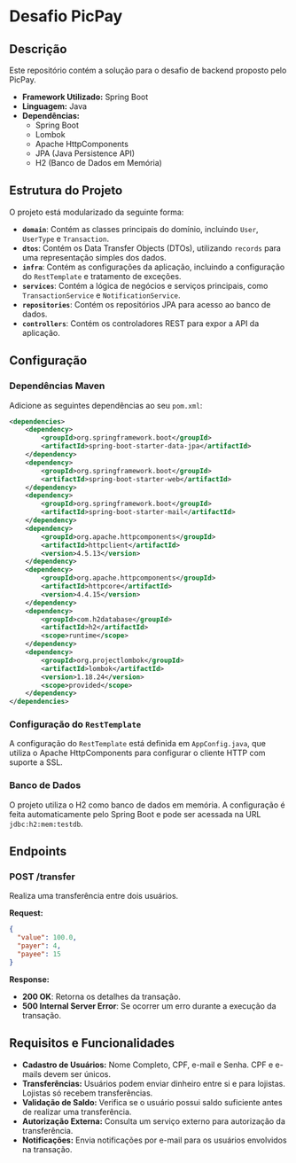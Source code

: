 
# Desafio PicPay

## Descrição

Este repositório contém a solução para o desafio de backend proposto pelo PicPay. 

- **Framework Utilizado:** Spring Boot
- **Linguagem:** Java
- **Dependências:**
  - Spring Boot
  - Lombok
  - Apache HttpComponents
  - JPA (Java Persistence API)
  - H2 (Banco de Dados em Memória)

## Estrutura do Projeto

O projeto está modularizado da seguinte forma:

- **`domain`**: Contém as classes principais do domínio, incluindo `User`, `UserType` e `Transaction`.
- **`dtos`**: Contém os Data Transfer Objects (DTOs), utilizando `records` para uma representação simples dos dados.
- **`infra`**: Contém as configurações da aplicação, incluindo a configuração do `RestTemplate` e tratamento de exceções.
- **`services`**: Contém a lógica de negócios e serviços principais, como `TransactionService` e `NotificationService`.
- **`repositories`**: Contém os repositórios JPA para acesso ao banco de dados.
- **`controllers`**: Contém os controladores REST para expor a API da aplicação.

## Configuração

### Dependências Maven

Adicione as seguintes dependências ao seu `pom.xml`:

```xml
<dependencies>
    <dependency>
        <groupId>org.springframework.boot</groupId>
        <artifactId>spring-boot-starter-data-jpa</artifactId>
    </dependency>
    <dependency>
        <groupId>org.springframework.boot</groupId>
        <artifactId>spring-boot-starter-web</artifactId>
    </dependency>
    <dependency>
        <groupId>org.springframework.boot</groupId>
        <artifactId>spring-boot-starter-mail</artifactId>
    </dependency>
    <dependency>
        <groupId>org.apache.httpcomponents</groupId>
        <artifactId>httpclient</artifactId>
        <version>4.5.13</version>
    </dependency>
    <dependency>
        <groupId>org.apache.httpcomponents</groupId>
        <artifactId>httpcore</artifactId>
        <version>4.4.15</version>
    </dependency>
    <dependency>
        <groupId>com.h2database</groupId>
        <artifactId>h2</artifactId>
        <scope>runtime</scope>
    </dependency>
    <dependency>
        <groupId>org.projectlombok</groupId>
        <artifactId>lombok</artifactId>
        <version>1.18.24</version>
        <scope>provided</scope>
    </dependency>
</dependencies>
```

### Configuração do `RestTemplate`

A configuração do `RestTemplate` está definida em `AppConfig.java`, que utiliza o Apache HttpComponents para configurar o cliente HTTP com suporte a SSL.

### Banco de Dados

O projeto utiliza o H2 como banco de dados em memória. A configuração é feita automaticamente pelo Spring Boot e pode ser acessada na URL `jdbc:h2:mem:testdb`.

## Endpoints

### POST /transfer

Realiza uma transferência entre dois usuários.

**Request:**

```json
{
  "value": 100.0,
  "payer": 4,
  "payee": 15
}
```

**Response:**

- **200 OK**: Retorna os detalhes da transação.
- **500 Internal Server Error**: Se ocorrer um erro durante a execução da transação.

## Requisitos e Funcionalidades

- **Cadastro de Usuários:** Nome Completo, CPF, e-mail e Senha. CPF e e-mails devem ser únicos.
- **Transferências:** Usuários podem enviar dinheiro entre si e para lojistas. Lojistas só recebem transferências.
- **Validação de Saldo:** Verifica se o usuário possui saldo suficiente antes de realizar uma transferência.
- **Autorização Externa:** Consulta um serviço externo para autorização da transferência.
- **Notificações:** Envia notificações por e-mail para os usuários envolvidos na transação.



